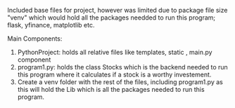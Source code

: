 Included base files for project, however was limited due to package file size "venv" which would hold all the packages needded to run this program; flask, yfinance, matplotlib etc. 

Main Components: 
1. PythonProject: holds all relative files like templates, static , main.py component
2. program1.py: holds the class Stocks which is the backend needed to run this program where it calculates if a stock is a worthy investement.
3. Create a venv folder with the rest of the files, including program1.py as this will hold the Lib which is all the packages needed to run this program. 

